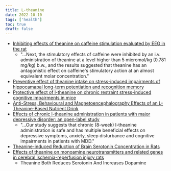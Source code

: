 ```yaml
---
title: L-theanine
date: 2022-10-10
tags: ['health']
toc: true
draft: false
---
```


- [Inhibiting effects of theanine on caffeine stimulation evaluated by EEG in the rat](https://pubmed.ncbi.nlm.nih.gov/10737183/)
  - "...Next, the stimulatory effects of caffeine were inhibited by an i.v. administration of theanine at a level higher than 5 micromol/kg (0.781 mg/kg) b.w., and the results suggested that theanine has an antagonistic effect on caffeine's stimulatory action at an almost equivalent molar concentration."
- [Preventive effect of theanine intake on stress-induced impairments of hippocamapal long-term potentiation and recognition memory](https://www.sciencedirect.com/science/article/abs/pii/S0361923013000397)
- [Protective effect of l-theanine on chronic restraint stress-induced cognitive impairments in mice](https://www.sciencedirect.com/science/article/abs/pii/S0006899313001856)
- [Anti-Stress, Behavioural and Magnetoencephalography Effects of an L-Theanine-Based Nutrient Drink](https://pubmed.ncbi.nlm.nih.gov/26797633/)
- [Effects of chronic l-theanine administration in patients with major depressive disorder: an open-label study](https://pubmed.ncbi.nlm.nih.gov/27396868/)
  - "...Our study suggests that chronic (8-week) l-theanine administration is safe and has multiple beneficial effects on depressive symptoms, anxiety, sleep disturbance and cognitive impairments in patients with MDD."
- [Theanine-induced Reduction of Brain Serotonin Concentration in Rats](https://www.jstage.jst.go.jp/article/bbb/62/4/62_4_816/_pdf)
- [Effects of theanine on monoamine neurotransmitters and related genes in cerebral ischemia-reperfusion injury rats](https://pubmed.ncbi.nlm.nih.gov/22943921/)
  - Theanine Both Reduces Serotonin And Increases Dopamine